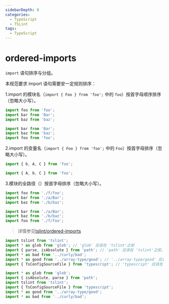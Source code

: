 ```yaml
---
sidebarDepth: 0
categories:
  - TypeScript
  - TSLint
tags:
  - TypeScript
---
```


# ordered-imports

`import` 语句排序与分组。

<Badge text="HasFixer" vertical="middle" />

本规范要求 import 语句需要安一定规则排序：

1.import 的模块名（`import { Foo } from 'foo';` 中的 `foo`）按首字母顺序排序（忽略大小写）。

<div class="code-style bad">

```ts
import foo from 'foo';
import bar from 'Bar';
import baz from 'baz';
```

</div>
<div class="code-style good">

```ts
import bar from 'Bar';
import baz from 'baz';
import foo from 'foo';
```

</div>

2.import 的变量名（`import { Foo } from 'foo';` 中的 `Foo`）按首字母排序（忽略大小写）。

<div class="code-style bad">

```ts
import { b, A, C } from 'foo';
```

</div>
<div class="code-style good">

```ts
import { A, b, C } from 'foo';
```

</div>

3.模块的全路径（）按首字母排序（忽略大小写）。

<div class="code-style bad">

```ts
import foo from './f/foo';
import bar from './a/Bar';
import baz from './b/baz';
```

</div>
<div class="code-style good">

```ts
import bar from './a/Bar';
import baz from './b/baz';
import foo from './f/foo';
```

</div>

> 详情参见[tslint/ordered-imports](https://palantir.github.io/tslint/rules/ordered-imports/)

<div class="code-style bad">

```ts
import tslint from 'tslint';
import * as glob from 'glob'; // 'glob' 应该在 'tslint'之前
import { parse, isAbsolute } from 'path'; // 'path' 应该在 'tslint'之前,'isAbsolute' 应该在 'parse'之前
import * as bad from '../curly/bad';
import * as good from '../array-type/good'; // '../array-type/good' 应该在 '../curly/bad'之前
import { TsConfigSourceFile } from 'typescript'; // 'typescript' 应该在 '../*'之前
```

</div>
<div class="code-style good">

```ts
import * as glob from 'glob';
import { isAbsolute, parse } from 'path';
import tslint from 'tslint';
import { TsConfigSourceFile } from 'typescript';
import * as good from '../array-type/good';
import * as bad from '../curly/bad';
```

</div>
